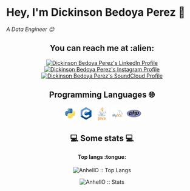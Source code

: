 # Hey, I'm Dickinson Bedoya Perez 👻
<p><em>A Data Engineer 😊</br>
</em></p>

<h2 align="center">You can reach me at :alien:</h2>

<p align="center">
  <a href="https://www.linkedin.com/in/dickinson-bedoya/" target="_blank">
    <img src="https://www.vectorlogo.zone/logos/linkedin/linkedin-icon.svg" alt="Dickinson Bedoya Perez's LinkedIn Profile" height="30" width="30">
  </a>
  
   <a href="https://www.instagram.com/es.dbp.www/" target="_blank">
    <img src="https://www.vectorlogo.zone/logos/instagram/instagram-icon.svg" alt="Dickinson Bedoya Perez's Instagram Profile" height="30" width="30">
  </a>
  
  <a href="https://soundcloud.com/dickinsonbp-bedoya" target="_blank">
    <img src="https://www.vectorlogo.zone/logos/soundcloud/soundcloud-icon.svg" alt="Dickinson Bedoya Perez's SoundCloud Profile" height="30" width="30">
  </a>

</p>

<h2 align="center">Programming Languages 🌐</h2>

<p align="center">

  <img src="https://raw.githubusercontent.com/github/explore/80688e429a7d4ef2fca1e82350fe8e3517d3494d/topics/python/python.png" alt="python" width="38">
  <img src="https://raw.githubusercontent.com/github/explore/80688e429a7d4ef2fca1e82350fe8e3517d3494d/topics/c/c.png" alt="C" width="38">
  <img src="https://raw.githubusercontent.com/github/explore/80688e429a7d4ef2fca1e82350fe8e3517d3494d/topics/java/java.png" alt="java" width="38">
  <img src="https://raw.githubusercontent.com/github/explore/80688e429a7d4ef2fca1e82350fe8e3517d3494d/topics/mysql/mysql.png" alt="mysql" width="38">
  <img src="https://raw.githubusercontent.com/github/explore/80688e429a7d4ef2fca1e82350fe8e3517d3494d/topics/php/php.png" alt="php" width="38">
  

</p>

<h2 align="center" >💻 Some stats 💻</h2>

<h4 align="center">Top langs :tongue:</h4>

<p align="center"><img src="https://github-readme-stats.vercel.app/api/top-langs/?username=DickinsonBP&langs_count=10&theme=tokyonight&layout=compact" alt="AnhellO :: Top Langs" /></p>
<p align="center"><img src="https://github-readme-stats.vercel.app/api?username=DickinsonBP&show_icons=true&title_color=fff&icon_color=79ff97&text_color=9f9f9f&bg_color=151515" alt="AnhellO :: Stats" /></p>
